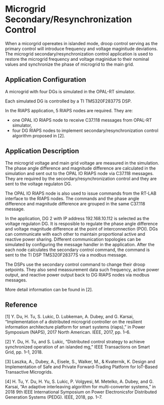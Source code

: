 # Microgrid Secondary/Resynchronization Control

When a micorgrid opereates in islanded mode, droop control serving as the primary control will introduce frequency and voltage maginitude deviations. The microgrid secondary/resynchronization control application is used to restore the microgrid frequency and voltage maginidue to their nominal values and synchronize the phase of microgrid to the main grid.


## Application Configuration

A microgrid with four DGs is simulated in the OPAL-RT simulator.

Each simulated DG is controlled by a TI TMS320F28377S DSP.

In the RIAPS application, 5 RIAPS nodes are required. They are:
 - one OPAL IO RIAPS node to receive C37.118 messages from OPAL-RT simulator,
 - four DG RIAPS nodes to implement secondary/resynchronization control algorithm proposed in [2].
 
 
## Application Description

The microgrid voltage and main grid voltage are measured in the simulation. The phase angle difference and magnitude difference are calculated in the simulation and sent out to the OPAL IO RIAPS node via C37.118 messages. They are required by the secondary/resynchronization control and they are sent to the voltage regulaton DG.

The OPAL IO RIAPS node is also used to issue commands from the RT-LAB interface to the RIAPS nodes. The commands and the phase angle difference and magnitude difference are grouped in the same C37.118 message.

In the application, DG 2 with IP address 192.168.10.112 is selected as the voltage regulaton DG. It is resposible to regulate the phase angle difference and voltage magnitude difference at the point of interconnection (POI). DGs can communicate with each other to maintain proportional active and reactive power sharing. Different communication topologies can be simulated by configuring the message handler in the application. After the each node calculates the secondary control command, the command is sent to the TI DSP TMS320F28377S via a modbus message. 

The DSPs use the secondary control command to change their droop setpoints. They also send meassurement data such frequency, active power output, and reactive power output back to DG RIAPS nodes via modbus messages.

More detail information can be found in [2].


## Reference
[1] Y. Du, H. Tu, S. Lukic, D. Lubkeman, A. Dubey, and G. Karsai, “Implementation of a distributed microgrid controller on the resilient information architecture platform for smart systems (riaps),” in Power Symposium (NAPS), 2017 North American. IEEE, 2017, pp. 1–6.

[2] Y. Du, H. Tu, and S. Lukic, “Distributed control strategy to achieve synchronized operation of an islanded mg,” IEEE Transactions on Smart Grid, pp. 1–1, 2018.

[3] Laszka, A., Dubey, A., Eisele, S., Walker, M., & Kvaternik, K. Design and Implementation of Safe and Private Forward-Trading Platform for IoT-Based Transactive Microgrids.

[4] H. Tu, Y. Du, H. Yu, S. Lukic, P. Volgyesi, M. Metelko, A. Dubey, and G. Karsai, “An adaptive interleaving algorithm for multi-converter systems,” in 2018 9th IEEE International Symposium on Power Electronicsfor Distributed Generation Systems (PEDG). IEEE, 2018, pp. 1–7.
